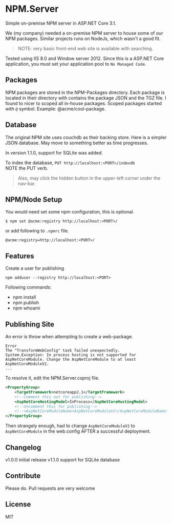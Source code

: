 # NPM.Server
Simple on-premise NPM server in ASP.NET Core 3.1.

We (my company) needed a on-premise NPM server to house some of our NPM packages. Similar projects runs on NodeJs, which wasn't a good fit.

> NOTE: very basic front-end web site is available with searching.

Tested using IIS 8.0 and Window server 2012. 
Since this is a ASP.NET Core application, you must set your application pool to `No Managed Code`.

## Packages
NPM packages are stored in the NPM-Packages directory. Each package is located in their directory with contains the package JSON and the TGZ file. 
I found to nicer to scoped all in-house packages. Scoped packages started with `@` symbol. Example: @acme/cool-package.

## Database
The original NPM site uses couchdb as their backing store. Here is a simpler JSON database. May move to something better as time progresses.

In version 1.1.0, support for SQLite was added.

To index the database, `PUT http://localhost:<PORT>/indexdb`  
NOTE the PUT verb.

> Also, may click the hidden button in the upper-left corner under the nav-bar.

## NPM/Node Setup
You would need set some npm configuration, this is optional.

```
$ npm set @acme:registry http://localhost:<PORT>/
```
or add following to `.npmrc` file.

```
@acme:registry=http://localhost:<PORT>/
```

## Features

Create a user for publishing
```
npm adduser --registry http://localhost:<PORT>
```

Following commands:
* npm install
* npm publish
* npm whoami

## Publishing Site
An error is throw when attempting to create a web-package.

```
Error
The "TransformWebConfig" task failed unexpectedly.
System.Exception: In process hosting is not supported for AspNetCoreModule. Change the AspNetCoreModule to at least AspNetCoreModuleV2.
...
```

To resolve it, edit the NPM.Server.csproj file.

```xml
<PropertyGroup>
	<TargetFramework>netcoreapp2.1</TargetFramework>
	<!--Comment this out for publishing-->
	<AspNetCoreHostingModel>InProcess</AspNetCoreHostingModel>
	<!--Uncomment this for publishing-->
	<!--<AspNetCoreModuleName>AspNetCoreModuleV2</AspNetCoreModuleName>-->
</PropertyGroup>
```

Then strangely enough, had to change `AspNetCoreModuleV2` to `AspNetCoreModule` in the web.config AFTER a successful deployment.

## Changelog
v1.0.0 initial release
v1.1.0 support for SQLite database

## Contribute
Please do. Pull requests are very welcome

## License
MIT